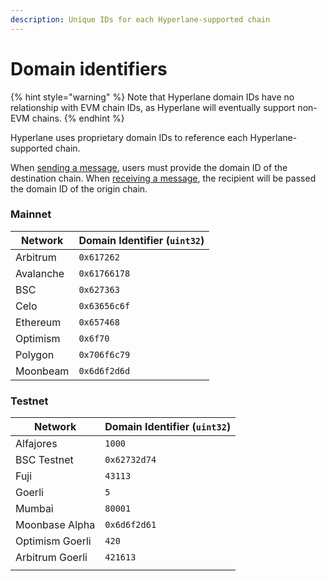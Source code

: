 ```yaml
---
description: Unique IDs for each Hyperlane-supported chain
---
```


# Domain identifiers

{% hint style="warning" %}
Note that Hyperlane domain IDs have no relationship with EVM chain IDs, as Hyperlane will eventually support non-EVM chains.
{% endhint %}

Hyperlane uses proprietary domain IDs to reference each Hyperlane-supported chain.

When [sending a message](../developers/messaging-api/send.md), users must provide the domain ID of the destination chain. When [receiving a message](../developers/messaging-api/receive.md), the recipient will be passed the domain ID of the origin chain.

### Mainnet

| Network   | Domain Identifier (`uint32`) |
| --------- | ---------------------------- |
| Arbitrum  | `0x617262`                   |
| Avalanche | `0x61766178`                 |
| BSC       | `0x627363`                   |
| Celo      | `0x63656c6f`                 |
| Ethereum  | `0x657468`                   |
| Optimism  | `0x6f70`                     |
| Polygon   | `0x706f6c79`                 |
| Moonbeam  | `0x6d6f2d6d`                 |

### Testnet

| Network         | Domain Identifier (`uint32`) |
| --------------- | ---------------------------- |
| Alfajores       | `1000`                       |
| BSC Testnet     | `0x62732d74`                 |
| Fuji            | `43113`                      |
| Goerli          | `5`                          |
| Mumbai          | `80001`                      |
| Moonbase Alpha  | `0x6d6f2d61`                 |
| Optimism Goerli | `420`                        |
| Arbitrum Goerli | `421613`                     |
|                 |                              |
